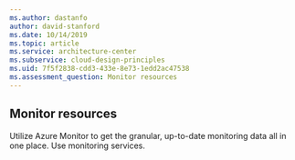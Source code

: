 ```yaml
---
ms.author: dastanfo
author: david-stanford
ms.date: 10/14/2019
ms.topic: article
ms.service: architecture-center
ms.subservice: cloud-design-principles
ms.uid: 7f5f2838-cdd3-433e-8e73-1edd2ac47538
ms.assessment_question: Monitor resources
---
```

## Monitor resources

Utilize Azure Monitor to get the granular, up-to-date monitoring data all in one place. Use monitoring services.
